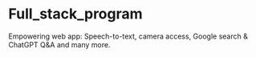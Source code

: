 # Full_stack_program
 Empowering web app: Speech-to-text, camera access, Google search &amp; ChatGPT Q&amp;A and many more.
